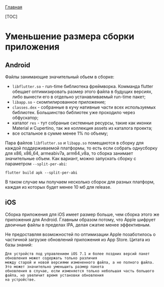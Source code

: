 [Главная](../main.md)

[TOC]

# Уменьшение размера сборки приложения

## Android

Файлы занимающие значительный обьем в сборке:
- `libflutter.so` - run-time библиотека фреймворка. Комманда flutter обещает оптимизировать размер этого файла в будущих версиях, либо вынести его в отдельно устанавливаемый run-time пакет; 
- `libapp.so` - скомпилированное приложение;
- `classes.dex` - собранные в кучу нативные части всех используемых библиотек. Большинство библиотек уже проходило через обфускатор;
- каталог `res` - тут собраные системные ресурсы, такие как иконки Material и Cupertino, так же коллекция assets из каталога проекта;
- все остальное в сумме менее 1% по объему;

Пара файлов `libflutter.so` и `libapp.so` помещаются в сборку для каждой поддерживаемой платформы, то есть если собрать однусборку для x86, x86_64, armeabiv7a, arm64_v8a, то сборка занимает значительные объем.
Как вариант, можно запускать сборку с параметром `--split-per-abi`:
```
flutter build apk --split-per-abi
```
В таком случае мы получаем несколько сборок для разных платформ, каждая из которых будет менее 10 мб для release.


## iOS

Сборка приложения для iOS имеет размер больше, чем сборка этого же приложения для Android.
Главным образом потому, что Apple шифрует двоичные файлы в пределах IPA, делая сжатие менее эффективным.

Не предоставляя возможностей по оптимизации Apple позаботилось о частичной загрузке обновлений приложения из App Store.
Цитата из базы знаний: 
```
Для устройств под управлением iOS 7.1 и более поздних версий пакет обновления может содержать только различия 
между старой и новой версиями измененного файла, а не полного файла. Это может значительно уменьшить размер пакета 
обновления в случае, если изменяется только небольшая часть большого файла, но увеличит время установки обновления 
на устройстве. 
```
